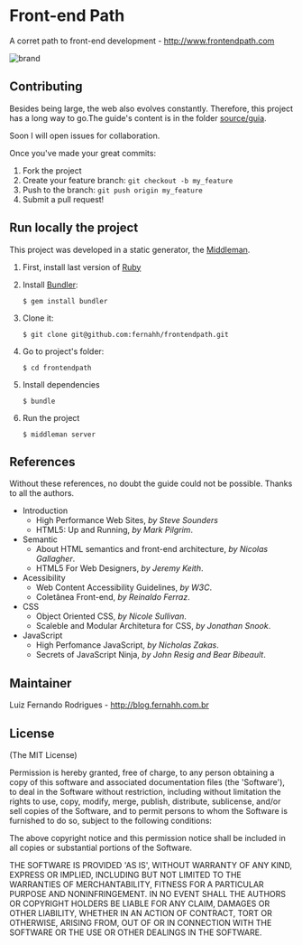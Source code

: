 # Front-end Path

A corret path to front-end development - http://www.frontendpath.com


![brand](http://i.imgur.com/WNqDGmi.png)

## Contributing

Besides being large, the web also evolves constantly. Therefore, this project has a long way to go.The guide's content is in the folder [source/guia](https://github.com/fernahh/frontendpath/tree/master/source/guia).

Soon I will open issues for collaboration.

Once you've made your great commits:

1. Fork the project
2. Create your feature branch: `git checkout -b my_feature`
3. Push to the branch: `git push origin my_feature`
4. Submit a pull request!

## Run locally the project

This project was developed in a static generator, the [Middleman](https://middlemanapp.com/).

1. First, install last version of [Ruby](https://www.ruby-lang.org/en/downloads/)

2. Install [Bundler](http://bundler.io/):

    ```
    $ gem install bundler
    ```

3. Clone it:

    ```
    $ git clone git@github.com:fernahh/frontendpath.git
    ```

4. Go to project's folder:

    ```
    $ cd frontendpath
    ```

5. Install dependencies

    ```
    $ bundle
    ```

6. Run the project

    ```
    $ middleman server
    ```

## References

Without these references, no doubt the guide could not be possible. Thanks to all the authors.

- Introduction
    + High Performance Web Sites, *by Steve Sounders* 
    + HTML5: Up and Running, *by Mark Pilgrim*.
- Semantic
    + About HTML semantics and front-end architecture, *by Nicolas Gallagher*.
    + HTML5 For Web Designers, *by Jeremy Keith*.
- Acessibility
    + Web Content Accessibility Guidelines, *by W3C*.
    + Coletânea Front-end, *by Reinaldo Ferraz*.
- CSS
    + Object Oriented CSS, *by Nicole Sullivan*.
    + Scaleble and Modular Architetura for CSS, *by Jonathan Snook*.
- JavaScript
    + High Perfomance JavaScript, *by Nicholas Zakas*.
    + Secrets of JavaScript Ninja, *by John Resig and Bear Bibeault*.

## Maintainer

Luiz Fernando Rodrigues - http://blog.fernahh.com.br

## License

(The MIT License)

Permission is hereby granted, free of charge, to any person obtaining a copy of this software and associated documentation files (the 'Software'), to deal in the Software without restriction, including without limitation the rights to use, copy, modify, merge, publish, distribute, sublicense, and/or sell copies of the Software, and to permit persons to whom the Software is furnished to do so, subject to the following conditions:

The above copyright notice and this permission notice shall be included in all copies or substantial portions of the Software.

THE SOFTWARE IS PROVIDED 'AS IS', WITHOUT WARRANTY OF ANY KIND, EXPRESS OR IMPLIED, INCLUDING BUT NOT LIMITED TO THE WARRANTIES OF MERCHANTABILITY, FITNESS FOR A PARTICULAR PURPOSE AND NONINFRINGEMENT. IN NO EVENT SHALL THE AUTHORS OR COPYRIGHT HOLDERS BE LIABLE FOR ANY CLAIM, DAMAGES OR OTHER LIABILITY, WHETHER IN AN ACTION OF CONTRACT, TORT OR OTHERWISE, ARISING FROM, OUT OF OR IN CONNECTION WITH THE SOFTWARE OR THE USE OR OTHER DEALINGS IN THE SOFTWARE.
